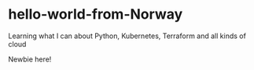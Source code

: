 # hello-world-from-Norway
Learning what I can about Python, Kubernetes, Terraform and all kinds of cloud

Newbie here!


